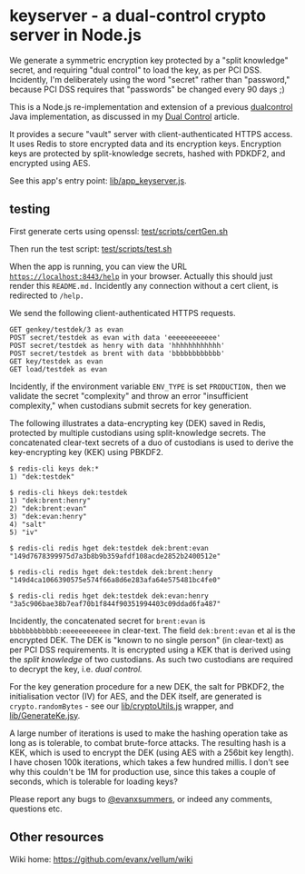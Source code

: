 # keyserver - a dual-control crypto server in Node.js

We generate a symmetric encryption key protected by a "split knowledge" secret, and requiring "dual control" to load the key, as per PCI DSS. Incidently, I'm deliberately using the word "secret" rather than "password," because PCI DSS requires that "passwords" be changed every 90 days ;)

This is a Node.js re-implementation and extension of a previous <a href="https://github.com/evanx/dualcontrol">dualcontrol</a> Java implementation, as discussed in 
my <a href="https://github.com/evanx/vellum/wiki/DualControl">Dual Control</a> article.

It provides a secure "vault" server with client-authenticated HTTPS access. It uses Redis to store encrypted data and its encryption keys. Encryption keys are protected by split-knowledge secrets, hashed with PDKDF2, and encrypted using AES.

See this app's entry point: <a href="https://github.com/evanx/keyserver/blob/master/lib/app_keyserver.js">lib/app_keyserver.js</a>.

## testing 

First generate certs using openssl: [test/scripts/certGen.sh](https://github.com/evanx/keyserver/blob/master/test/scripts/certGen.sh)

Then run the test script: [test/scripts/test.sh](https://github.com/evanx/keyserver/blob/master/test/scripts/test.sh)

When the app is running, you can view the URL <a href="https://localhost:8443/help">`https://localhost:8443/help`</a> in your browser. Actually this should just render this `README.md.` Incidently any connection without a cert client, is redirected to `/help.`


We send the following client-authenticated HTTPS requests.

```shell
GET genkey/testdek/3 as evan
POST secret/testdek as evan with data 'eeeeeeeeeeee'
POST secret/testdek as henry with data 'hhhhhhhhhhhh'
POST secret/testdek as brent with data 'bbbbbbbbbbbb'
GET key/testdek as evan
GET load/testdek as evan

```

Incidently, if the environment variable `ENV_TYPE` is set `PRODUCTION,` then we validate the secret "complexity" and throw an error "insufficient complexity," when custodians submit secrets for key generation.

The following illustrates a data-encrypting key (DEK) saved in Redis, protected by multiple custodians using split-knowledge secrets. The concatenated clear-text secrets of a duo of custodians is used to derive the key-encrypting key (KEK) using PBKDF2. 

```shell
$ redis-cli keys dek:*
1) "dek:testdek"

$ redis-cli hkeys dek:testdek
1) "dek:brent:henry"
2) "dek:brent:evan"
3) "dek:evan:henry"
4) "salt"
5) "iv"

$ redis-cli redis hget dek:testdek dek:brent:evan
"149d7678399975d7a3b8b9b359afdf108acde2852b2400512e"

$ redis-cli redis hget dek:testdek dek:brent:henry
"149d4ca1066390575e574f66a8d6e283afa64e575481bc4fe0"

$ redis-cli redis hget dek:testdek dek:evan:henry
"3a5c906bae38b7eaf70b1f844f90351994403c09ddad6fa487"
```

Incidently, the concatenated secret for `brent:evan` is `bbbbbbbbbbbb:eeeeeeeeeeee` in clear-text. The field `dek:brent:evan` et al is the encrypted DEK. The DEK is "known to no single person" (in clear-text) as per PCI DSS requirements. It is encrypted using a KEK that is derived using the <i>split knowledge</i> of two custodians. As such two custodians are required to decrypt the key, i.e. <i>dual control.</i>

For the key generation procedure for a new DEK, the salt for PBKDF2, the initialisation vector (IV) for AES, and the DEK itself, are generated is `crypto.randomBytes` - see 
our [lib/cryptoUtils.js](https://github.com/evanx/keyserver/blob/master/lib/cryptoUtils.js) wrapper, and [lib/GenerateKe.jsy](https://github.com/evanx/keyserver/blob/master/lib/GenerateKey.js).

A large number of iterations is used to make the hashing operation take as long as is tolerable, to combat brute-force attacks. The resulting hash is a KEK, which is used to encrypt the DEK (using AES with a 256bit key length). I have chosen 100k iterations, which takes a few hundred millis. I don't see why this couldn't be 1M for production use, since this takes a couple of seconds, which is tolerable for loading keys? 

Please report any bugs to <a href="https://twitter.com/evanxsummers">@evanxsummers</a>, or indeed any comments, questions etc.


## Other resources

Wiki home: https://github.com/evanx/vellum/wiki



